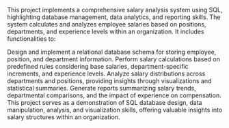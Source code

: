 This project implements a comprehensive salary analysis system using SQL, highlighting database management, data analytics, and reporting skills. The system calculates and analyzes employee salaries based on positions, departments, and experience levels within an organization. It includes functionalities to:

Design and implement a relational database schema for storing employee, position, and department information.
Perform salary calculations based on predefined rules considering base salaries, department-specific increments, and experience levels.
Analyze salary distributions across departments and positions, providing insights through visualizations and statistical summaries.
Generate reports summarizing salary trends, departmental comparisons, and the impact of experience on compensation.
This project serves as a demonstration of SQL database design, data manipulation, analysis, and visualization skills, offering valuable insights into salary structures within an organization.
